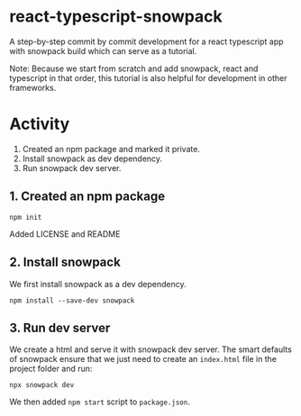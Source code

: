 # react-typescript-snowpack

A step-by-step commit by commit development for a react typescript app with snowpack build which can serve as a tutorial.

Note: Because we start from scratch and add snowpack, react and typescript in that order, this tutorial is also helpful for development in other frameworks.

# Activity

1. Created an npm package and marked it private.
2. Install snowpack as dev dependency.
3. Run snowpack dev server.

## 1. Created an npm package


```
npm init
```

Added LICENSE and README

## 2. Install snowpack

We first install snowpack as a dev dependency.

```
npm install --save-dev snowpack
```

## 3. Run dev server

We create a html and serve it with snowpack dev server. The smart defaults of snowpack ensure that we just need to create an `index.html` file in the project folder and run:

```
npx snowpack dev
```

We then added `npm start` script to `package.json`.
